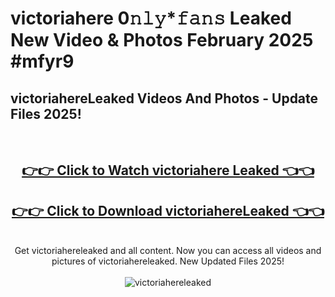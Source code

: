 # victoriahere 0𝚗𝚕𝚢*𝚏𝚊𝚗𝚜 Leaked New Video & Photos February 2025 #mfyr9

<h2>victoriahereLeaked Videos And Photos - Update Files 2025!</h2>
<br>
<div align="center">
<h2><a href="https://mediaupload.pro?title=victoriahere&ref=11F" rel="nofollow">👉👉 Click to Watch victoriahere Leaked 👈👈</a></h2>
<h2><a href="https://mediaupload.pro?title=victoriahere&ref=11F" rel="nofollow">👉👉 Click to Download victoriahereLeaked 👈👈</a></h2>
<br>
Get victoriahereleaked and all content. Now you can access all videos and pictures of victoriahereleaked. New Updated Files 2025!
<br>
<br>
<a href="https://mediaupload.pro?title=victoriahere&ref=11F" rel="nofollow" data-target="animated-image.originalLink"><img src="https://i.ibb.co/Gkj2r4b/banner.png" alt="victoriahereleaked" style="max-width: 100%; display: inline-block;" data-target="animated-image.originalImage"></a>
</div>
<br>

